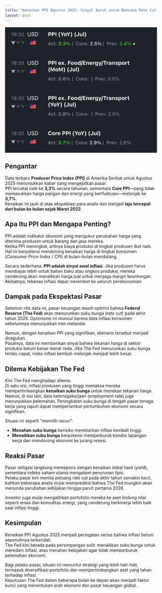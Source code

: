 ```yaml
---
title: "Kenaikan PPI Agustus 2025: Sinyal Buruk untuk Rencana Rate Cut The Fed"
layout: post
---
```


![Grafik PPI Agustus 2025](/assets/images/ppiagustus-2025.webp)

## Pengantar

Data terbaru **Producer Price Index (PPI)** di Amerika Serikat untuk Agustus 2025 menunjukkan kabar yang mengejutkan pasar.  
PPI tercatat naik ke **3,3%** secara tahunan, sementara **Core PPI**—yang tidak memasukkan harga pangan dan energi yang berfluktuasi—melonjak ke **3,7%**.  
Kenaikan ini jauh di atas ekspektasi para analis dan menjadi **laju tercepat dari bulan ke bulan sejak Maret 2022**.

## Apa Itu PPI dan Mengapa Penting?

PPI adalah indikator ekonomi yang mengukur perubahan harga yang diterima produsen untuk barang dan jasa mereka.  
Ketika PPI meningkat, artinya biaya produksi di tingkat produsen ikut naik. Hal ini berpotensi mendorong kenaikan harga di tingkat konsumen (*Consumer Price Index* / CPI) di bulan-bulan mendatang.  

Secara sederhana, **PPI adalah sinyal awal inflasi**. Jika produsen harus membayar lebih untuk bahan baku atau ongkos produksi, mereka cenderung akan menaikkan harga jual untuk menjaga margin keuntungan.  
Akibatnya, tekanan inflasi dapat merembet ke seluruh perekonomian.

## Dampak pada Ekspektasi Pasar

Sebelum rilis data ini, pasar keuangan masih optimis bahwa **Federal Reserve (The Fed)** akan menurunkan suku bunga (*rate cut*) pada akhir tahun 2025. Optimisme ini muncul karena data inflasi konsumen sebelumnya menunjukkan tren melandai.  

Namun, dengan kenaikan PPI yang signifikan, skenario tersebut menjadi diragukan.  
Pasalnya, data ini memberikan sinyal bahwa tekanan harga di sektor produksi belum benar-benar reda. Jika The Fed menurunkan suku bunga terlalu cepat, risiko inflasi kembali melonjak menjadi lebih besar.

## Dilema Kebijakan The Fed

Kini The Fed menghadapi dilema.  
Di satu sisi, inflasi produsen yang tinggi memaksa mereka mempertimbangkan **kenaikan suku bunga** untuk menekan tekanan harga.  
Namun, di sisi lain, data ketenagakerjaan (employment rate) juga menunjukkan pelemahan. Peningkatan suku bunga di tengah pasar tenaga kerja yang rapuh dapat memperlambat pertumbuhan ekonomi secara signifikan.

Situasi ini seperti “memilih racun”:
- **Menahan suku bunga** berisiko membiarkan inflasi kembali tinggi.
- **Menaikkan suku bunga** berpotensi memperburuk kondisi lapangan kerja dan mendorong ekonomi ke jurang resesi.

## Reaksi Pasar

Pasar obligasi langsung merespons dengan kenaikan imbal hasil (*yield*), sementara indeks saham utama mengalami penurunan tipis.  
Pelaku pasar kini menilai peluang rate cut pada akhir tahun semakin kecil, bahkan beberapa analis mulai memprediksi bahwa The Fed mungkin akan menunda perubahan kebijakan hingga paruh pertama 2026.

Investor juga mulai mengalihkan portofolio mereka ke aset lindung nilai seperti emas dan komoditas energi, yang cenderung berkinerja lebih baik saat inflasi tinggi.

## Kesimpulan

Kenaikan PPI Agustus 2025 menjadi peringatan serius bahwa inflasi belum sepenuhnya terkendali.  
The Fed kini berada pada persimpangan sulit: menaikkan suku bunga untuk meredam inflasi, atau menahan kebijakan agar tidak memperburuk pelemahan ekonomi.  

Bagi pelaku pasar, situasi ini menuntut strategi yang lebih hati-hati, termasuk diversifikasi portofolio dan mempertimbangkan aset yang tahan terhadap inflasi.  
Keputusan The Fed dalam beberapa bulan ke depan akan menjadi faktor kunci yang menentukan arah ekonomi dan pasar keuangan global.